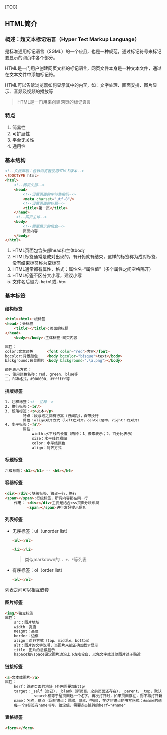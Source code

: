 [TOC]

## HTML简介

### 概述：超文本标记语言（Hyper Text Markup Language）

是标准通用标记语言（SGML）的一个应用，也是一种规范，通过标记符号来标记要显示的网页中各个部分。

HTML是一门用户创建网页文档的标记语言，网页文件本身是一种文本文件，通过在文本文件中添加标记符。

HTML可以告诉浏览器如何显示其中的内容，如：文字处理、画面安排、图片显示、音频及视频的播放等

> HTML是一门用来创建网页的标记语言

###  特点

1. 简易性
2. 可扩展性
3. 平台无关性
4. 通用性

### 基本结构

```html
<!--文档声明：告诉浏览器使用HTML5版本-->
<!DOCTYPE html>
<html>
    <!--网页头部-->
    <head>
        <!--设置页面的字符集编码-->
        <meta charset="utf-8"/>
        <!--设置页面的标题-->
        <title>第一页</title>
    </head>
     <!--网页主体-->
    <body>
        <!--需要展示的信息-->
        页面内容
    </body>
</html>      
```

1. HTML页面包含头部head和主体body
2. HTML标签通常是成对出现的，有开始就有结束，这样的标签称为成对标签、没有结束标签称为空标签
3. HTML通常都有属性，格式：属性名=“属性值”（多个属性之间空格隔开）
4. HTML标签不区分大小写，建议小写
5. 文件名后缀为`.hetml`或`.htm`

### 基本标签

#### 结构标签

```html
<html><html>:根标签
<head>：头标签
    <title></title>:页面的标题
</head>
    <body></body>:主体标签-网页内容
```

```html
属性：
color:文本颜色		<font color="red">内容</font>
bgcolor:背景颜色 	<body bgcolor="bisque">text</body>
background:背景图片 <body background=".\a.png"></body>

颜色表示方式：
一、使用颜色名称：red, green, blue等
二、RGB格式，#000000, #ffffff等
```

#### 排版标签

```html
1. 注释标签：<!--注释-->
2. 换行标签：<br/>
3. 段落标签：<p>文本</p>
		特点：段与段之间有行高（行间距），自带换行
		属性：align对齐方式（left左对齐，center居中，right：右对齐）
4. 水平标签：<hr/>
		属性：
			width:水平线的长度（两种：1、像素表示；2、百分比表示）
			size：水平线的粗细
			color：水平线颜色
			align：对齐方式
```

#### 标题标签

```html
六级标题：<h1></h1> -- <h6></h6>
```

#### 容器标签

```html
<div></div>:块级标签，独占一行，换行
<span></span>:行级标签，所有内容都在同一行
	作用： <div></div>主要是结合css页面分块布局
		  <span></span>进行友好提示信息
```

#### 列表标签

- 无序标签：ul（unorder list）

  ```html
  <ul></ul>
  
  <li></li>
  ```

  > 类似markdown的`-、+、*`等列表

- 有序标签：ol（order list）

  ```html
  <ol></ol>
  ```

列表之间可以相互嵌套

#### 图片标签

```html
<img/>独立标签
属性：
	src：图片地址
	width：宽度
	height：高度
	border：边框
	align：对齐方式（top、middle、bottom）
	alt：图片的文字说明，当图片未能正确加载才显示
	title：图片的悬停显示
	hspace和vspace设定图片边沿上下左右空白，以免文字或其他图片过于贴近
```

#### 链接标签

```html
<a>文本或图片</a>
属性：
	herf：跳转页面的地址（外网需要加http）
	target：_self（自己），_blank（新页面，之前页面还存在），_parent，_top，默认_self
			_search相等于给页面起一个名字，再次打开时，如果页面存在，则不再打开新页面
	name：名称，锚点（回到锚点：顶部，底部，中间），在访问锚点的书写格式：#mame的值
	每一个a标签有name书写，给定值，需要点击跳转的herf="#name"
```

#### 表格标签

```html
<form></form>
```

